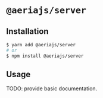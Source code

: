 # `@aeriajs/server`

## Installation

```sh
$ yarn add @aeriajs/server
# or
$ npm install @aeriajs/server
```

## Usage

TODO: provide basic documentation.
